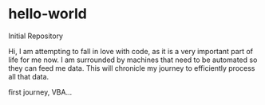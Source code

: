 # hello-world
Initial Repository

Hi, I am attempting to fall in love with code, as it is a very important part of life for me now.
I am surrounded by machines that need to be automated so they can feed me data. This will chronicle my 
journey to efficiently process all that data. 

first journey, VBA...

